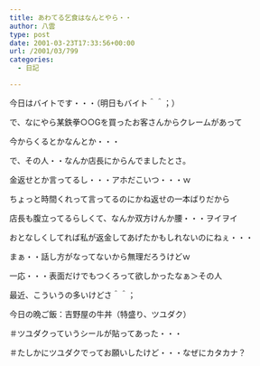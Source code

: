 ```yaml
---
title: あわてる乞食はなんとやら・・
author: 八雲
type: post
date: 2001-03-23T17:33:56+00:00
url: /2001/03/799
categories:
  - 日記

---
```

今日はバイトです・・・（明日もバイト＾＾；）
  
で、なにやら某鉄拳○○Gを買ったお客さんからクレームがあって
  
今からくるとかなんとか・・・

で、その人・・なんか店長にからんでましたとさ。
  
金返せとか言ってるし・・・アホだこいつ・・・ｗ
  
ちょっと時間くれって言ってるのにかね返せの一本ばりだから
  
店長も腹立ってるらしくて、なんか双方けんか腰・・・ヲイヲイ
  
おとなしくしてれば私が返金してあげたかもしれないのにねぇ・・・
  
まぁ・・話し方がなってないから無理だろうけどｗ
  
一応・・・表面だけでもつくろって欲しかったなぁ＞その人
  
最近、こういうの多いけどさ＾＾；

今日の晩ご飯：吉野屋の牛丼（特盛り、ツユダク）
  
＃ツユダクっていうシールが貼ってあった・・・
  
＃たしかにツユダクでってお願いしたけど・・・なぜにカタカナ？